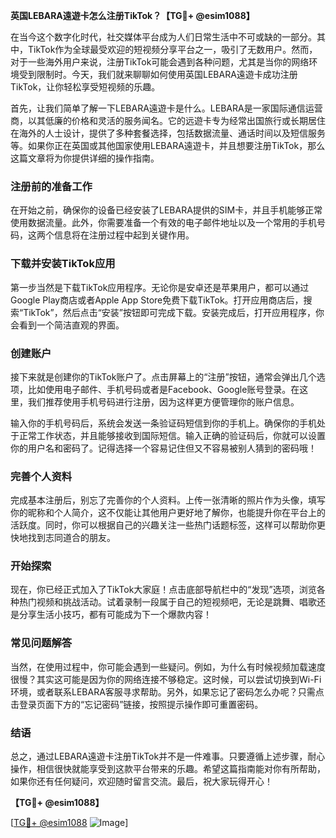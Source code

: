 **英国LEBARA遠遊卡怎么注册TikTok？【TG💪+ @esim1088】**

在当今这个数字化时代，社交媒体平台成为人们日常生活中不可或缺的一部分。其中，TikTok作为全球最受欢迎的短视频分享平台之一，吸引了无数用户。然而，对于一些海外用户来说，注册TikTok可能会遇到各种问题，尤其是当你的网络环境受到限制时。今天，我们就来聊聊如何使用英国LEBARA遠遊卡成功注册TikTok，让你轻松享受短视频的乐趣。

首先，让我们简单了解一下LEBARA遠遊卡是什么。LEBARA是一家国际通信运营商，以其低廉的价格和灵活的服务闻名。它的远遊卡专为经常出国旅行或长期居住在海外的人士设计，提供了多种套餐选择，包括数据流量、通话时间以及短信服务等。如果你正在英国或其他国家使用LEBARA遠遊卡，并且想要注册TikTok，那么这篇文章将为你提供详细的操作指南。

### 注册前的准备工作

在开始之前，确保你的设备已经安装了LEBARA提供的SIM卡，并且手机能够正常使用数据流量。此外，你需要准备一个有效的电子邮件地址以及一个常用的手机号码，这两个信息将在注册过程中起到关键作用。

### 下载并安装TikTok应用

第一步当然是下载TikTok应用程序。无论你是安卓还是苹果用户，都可以通过Google Play商店或者Apple App Store免费下载TikTok。打开应用商店后，搜索“TikTok”，然后点击“安装”按钮即可完成下载。安装完成后，打开应用程序，你会看到一个简洁直观的界面。

### 创建账户

接下来就是创建你的TikTok账户了。点击屏幕上的“注册”按钮，通常会弹出几个选项，比如使用电子邮件、手机号码或者是Facebook、Google账号登录。在这里，我们推荐使用手机号码进行注册，因为这样更方便管理你的账户信息。

输入你的手机号码后，系统会发送一条验证码短信到你的手机上。确保你的手机处于正常工作状态，并且能够接收到国际短信。输入正确的验证码后，你就可以设置你的用户名和密码了。记得选择一个容易记住但又不容易被别人猜到的密码哦！

### 完善个人资料

完成基本注册后，别忘了完善你的个人资料。上传一张清晰的照片作为头像，填写你的昵称和个人简介，这不仅能让其他用户更好地了解你，也能提升你在平台上的活跃度。同时，你可以根据自己的兴趣关注一些热门话题标签，这样可以帮助你更快地找到志同道合的朋友。

### 开始探索

现在，你已经正式加入了TikTok大家庭！点击底部导航栏中的“发现”选项，浏览各种热门视频和挑战活动。试着录制一段属于自己的短视频吧，无论是跳舞、唱歌还是分享生活小技巧，都有可能成为下一个爆款内容！

### 常见问题解答

当然，在使用过程中，你可能会遇到一些疑问。例如，为什么有时候视频加载速度很慢？其实这可能是因为你的网络连接不够稳定。这时候，可以尝试切换到Wi-Fi环境，或者联系LEBARA客服寻求帮助。另外，如果忘记了密码怎么办呢？只需点击登录页面下方的“忘记密码”链接，按照提示操作即可重置密码。

### 结语

总之，通过LEBARA遠遊卡注册TikTok并不是一件难事。只要遵循上述步骤，耐心操作，相信很快就能享受到这款平台带来的乐趣。希望这篇指南能对你有所帮助，如果你还有任何疑问，欢迎随时留言交流。最后，祝大家玩得开心！

**【TG💪+ @esim1088】**

[[TG💪+ @esim1088](https://t.me/s/esim1088) ![Image](https://i.postimg.cc/4NQfJmqS/Snipaste-2025-05-13-00-14-12.png)]